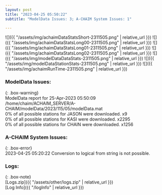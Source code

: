 ```yaml
---
layout: post
title: "2023-04-25 05:50:22"
subtitle: "ModelData Issues: 3; A-CHAIM System Issues: 1"

---
```


![]({{ "/assets/img/achaimDataStatsShort-2311505.png" | relative_url }})
![]({{ "/assets/img/achaimDataStatsLong00-2311505.png" | relative_url }})
![]({{ "/assets/img/achaimDataStatsLong01-2311505.png" | relative_url }})
![]({{ "/assets/img/achaimDataStatsLong02-2311505.png" | relative_url }})
![]({{ "/assets/img/modelDataDataStats-2311505.png" | relative_url }})
![]({{ "/assets/img/modelDataStationStats-2311505.png" | relative_url }})
![]({{ "/assets/img/achaimRunTime-2311505.png" | relative_url }})


### ModelData Issues:  
  
{: .box-warning}  
 ModelData report for 25-Apr-2023 05:50:09   
 /home/chaim/ACHAIM_SERVER/A-CHAIM/modelData/2023/115/05/modelData.mat   
 0% of all possible stations for JASON were downloaded. x9   
 0% of all possible stations for KASI were downloaded. x2295   
 0% of all possible stations for CHAIN were downloaded. x1256   
  
### A-CHAIM System Issues:  
  
{: .box-error}  
2023-04-25 05:20:22 Conversion to logical from string is not possible.  

### Logs:  
  
{: .box-note}  
[Logs.zip]({{ "/assets/other/logs.zip" | relative_url }})  
[Log Info]({{ "/logInfo" | relative_url }})  
